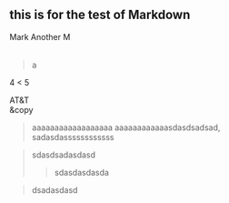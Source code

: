## this is for the test of Markdown

<table>
	<tr>
	Mark
	</tr>
	<tr>
	Another M
	</tr>
</table>

 > a

4 < 5

AT&T  
&copy

> aaaaaaaaaaaaaaaaaa
aaaaaaaaaaaasdasdsadsad,  
sadasdassssssssssss

>sdasdsadasdasd
>> sdasdasdasda

>	dsadasdasd


